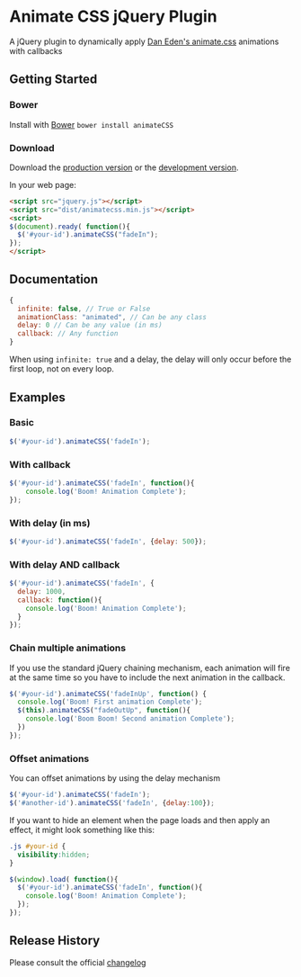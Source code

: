 # Animate CSS jQuery Plugin

A jQuery plugin to dynamically apply [Dan Eden's animate.css][animate.css] animations with callbacks

[animate.css]: http://daneden.github.io/animate.css/

## Getting Started

### Bower
Install with [Bower][bower]
`bower install animateCSS`

[bower]: http://bower.io/

### Download

Download the [production version][min] or the [development version][max].

[min]: https://raw.github.com/craigmdennis/animateCSS/master/dist/jquery.animatecss.min.js
[max]: https://raw.github.com/craigmdennis/animateCSS/master/dist/jquery.animatecss.js

In your web page:

```html
<script src="jquery.js"></script>
<script src="dist/animatecss.min.js"></script>
<script>
$(document).ready( function(){
  $('#your-id').animateCSS("fadeIn");
});
</script>
```

## Documentation

```js
{
  infinite: false, // True or False
  animationClass: "animated", // Can be any class
  delay: 0 // Can be any value (in ms)
  callback: // Any function
}
```

When using `infinite: true` and a delay, the delay will only occur before the first loop, not on every loop.

## Examples

### Basic
```js
$('#your-id').animateCSS('fadeIn');
```

### With callback
```js
$('#your-id').animateCSS('fadeIn', function(){
    console.log('Boom! Animation Complete');
});
```

### With delay (in ms)
```js
$('#your-id').animateCSS('fadeIn', {delay: 500});
```

### With delay AND callback
```js
$('#your-id').animateCSS('fadeIn', {
  delay: 1000,
  callback: function(){
    console.log('Boom! Animation Complete');
  }
});
```

### Chain multiple animations
If you use the standard jQuery chaining mechanism, each animation will fire at the same time so you have to include the next animation in the callback.
```js
$('#your-id').animateCSS('fadeInUp', function() {
  console.log('Boom! First animation Complete');
  $(this).animateCSS("fadeOutUp", function(){
    console.log('Boom Boom! Second animation Complete');
  })
});
```

### Offset animations
You can offset animations by using the delay mechanism
```js
$('#your-id').animateCSS('fadeIn');
$('#another-id').animateCSS('fadeIn', {delay:100});
```

If you want to hide an element when the page loads and then apply an effect, it might look something like this:

```css
.js #your-id {
  visibility:hidden;
}
```
```js
$(window).load( function(){
  $('#your-id').animateCSS('fadeIn', function(){
    console.log('Boom! Animation Complete');
  });
});
```

## Release History
Please consult the official [changelog][changelog]

[changelog]: https://github.com/craigmdennis/animateCSS/blob/master/CHANGELOG.md

